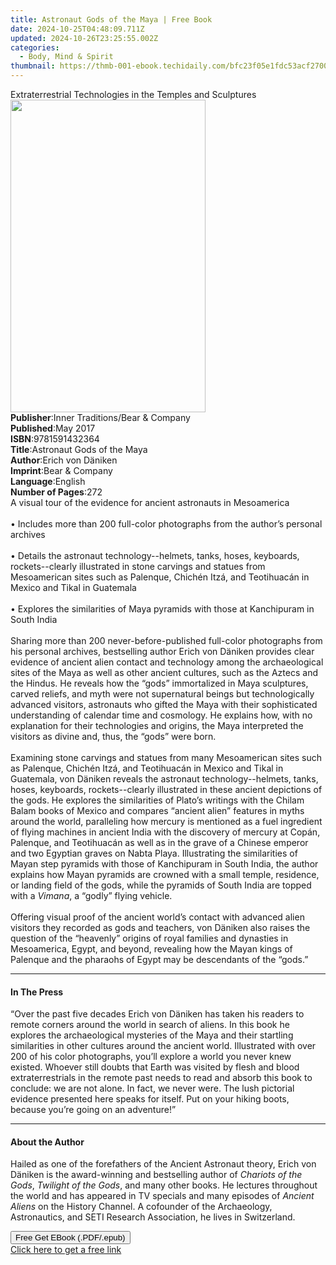 ```yaml
---
title: Astronaut Gods of the Maya | Free Book
date: 2024-10-25T04:48:09.711Z
updated: 2024-10-26T23:25:55.002Z
categories:
  - Body, Mind & Spirit
thumbnail: https://thmb-001-ebook.techidaily.com/bfc23f05e1fdc53acf2700b7c7caafe16ebaf92f4a492594e9278dd28c621b49.jpg
---
```

<main id="book-container">
  <div class="flex flex-col">
    <div class="book-brief flex-1 py-6 px-4 sm:p-6 md:py-10 md:px-8">
      <!-- brief-->
      <div class="book-brief-main">
        Extraterrestrial Technologies in the Temples and Sculptures
      </div>
    </div>
    <div
      class="book-meta-info flex-1 grid gap-4 col-start-1 col-end-3 row-start-1 sm:mb-6 sm:grid-cols-4 lg:gap-6 lg:col-start-2 lg:row-end-6 lg:row-span-6 lg:mb-0"
    >
      <div
        class="book-meta-info-left place-content-center mt-4 p-4 text-sm leading-6 col-start-2 col-span-2 dark:text-slate-400"
      >
        <img
          class="w-full h-500 object-cover rounded-lg sm:h-255 sm:col-span-2 lg:col-span-full"
          src="https://img-001-ebook.techidaily.com/b1d81a80178214c1517f245738cfdde3aca0415398b52702051f0e656f3f5850.jpg"
          alt=""
          width="312"
          height="500"
        />
      </div>
      <div
        class="book-meta-info-right mt-2 col-start-1 row-start-2 col-span-3 self-center"
      >
        <!-- meta data  -->
        <div class="flex flex-col px-4 md:px-8">
          <div class="flex-1">
            <strong>Publisher</strong>:<span class="px-2"
              >Inner Traditions/Bear &amp; Company</span
            >
          </div>
          <div class="flex-1">
            <strong>Published</strong>:<span class="px-2">May 2017</span>
          </div>
          <div class="flex-1">
            <strong>ISBN</strong>:<span class="px-2">9781591432364</span>
          </div>
          <div class="flex-1">
            <strong>Title</strong>:<span class="px-2"
              >Astronaut Gods of the Maya</span
            >
          </div>
          <div class="flex-1">
            <strong>Author</strong>:<span class="px-2">Erich von Däniken</span>
          </div>
          <div class="flex-1">
            <strong>Imprint</strong>:<span class="px-2"
              >Bear &amp; Company</span
            >
          </div>
          <div class="flex-1">
            <strong>Language</strong>:<span class="px-2">English</span>
          </div>
          <div class="flex-1">
            <strong>Number of Pages</strong>:<span class="px-2">272</span>
          </div>
        </div>
      </div>
    </div>
    <div class="book-description flex-1 py-6 px-4 sm:p-6 md:py-10 md:px-8">
      <div class="book-description-main">
        <div accordion-content="" id="description">
          A visual tour of the evidence for ancient astronauts in Mesoamerica<br /><br />•
          Includes more than 200 full-color photographs from the author’s
          personal archives<br /><br />• Details the astronaut
          technology--helmets, tanks, hoses, keyboards, rockets--clearly
          illustrated in stone carvings and statues from Mesoamerican sites such
          as Palenque, Chichén Itzá, and Teotihuacán in Mexico and Tikal in
          Guatemala <br /><br />• Explores the similarities of Maya pyramids
          with those at Kanchipuram in South India<br /><br />Sharing more than
          200 never-before-published full-color photographs from his personal
          archives, bestselling author Erich von Däniken provides clear evidence
          of ancient alien contact and technology among the archaeological sites
          of the Maya as well as other ancient cultures, such as the Aztecs and
          the Hindus. He reveals how the “gods” immortalized in Maya sculptures,
          carved reliefs, and myth were not supernatural beings but
          technologically advanced visitors, astronauts who gifted the Maya with
          their sophisticated understanding of calendar time and cosmology. He
          explains how, with no explanation for their technologies and origins,
          the Maya interpreted the visitors as divine and, thus, the “gods” were
          born.<br /><br />Examining stone carvings and statues from many
          Mesoamerican sites such as Palenque, Chichén Itzá, and Teotihuacán in
          Mexico and Tikal in Guatemala, von Däniken reveals the astronaut
          technology--helmets, tanks, hoses, keyboards, rockets--clearly
          illustrated in these ancient depictions of the gods. He explores the
          similarities of Plato’s writings with the Chilam Balam books of Mexico
          and compares “ancient alien” features in myths around the world,
          paralleling how mercury is mentioned as a fuel ingredient of flying
          machines in ancient India with the discovery of mercury at Copán,
          Palenque, and Teotihuacán as well as in the grave of a Chinese emperor
          and two Egyptian graves on Nabta Playa. Illustrating the similarities
          of Mayan step pyramids with those of Kanchipuram in South India, the
          author explains how Mayan pyramids are crowned with a small temple,
          residence, or landing field of the gods, while the pyramids of South
          India are topped with a <i>Vimana</i>, a “godly” flying vehicle.<br /><br />Offering
          visual proof of the ancient world’s contact with advanced alien
          visitors they recorded as gods and teachers, von Däniken also raises
          the question of the “heavenly” origins of royal families and dynasties
          in Mesoamerica, Egypt, and beyond, revealing how the Mayan kings of
          Palenque and the pharaohs of Egypt may be descendants of the “gods.”
        </div>
        <div class="accordion-fader"></div>
      </div>
    </div>
    <div class="book-excerpts flex-1 py-6 px-4 sm:p-6 md:py-10 md:px-8">
      <!-- excerpts-->
      <div class="book-excerpts-main">
        <hr />
        <h4 class="placeholder placeholder-heading">
          <span>In The Press</span>
        </h4>
        <p>
          “Over the past five decades Erich von Däniken has taken his readers to
          remote corners around the world in search of aliens. In this book he
          explores the archaeological mysteries of the Maya and their startling
          similarities in other cultures around the ancient world. Illustrated
          with over 200 of his color photographs, you’ll explore a world you
          never knew existed. Whoever still doubts that Earth was visited by
          flesh and blood extraterrestrials in the remote past needs to read and
          absorb this book to conclude: we are not alone. In fact, we never
          were. The lush pictorial evidence presented here speaks for itself.
          Put on your hiking boots, because you’re going on an adventure!”
        </p>
      </div>
    </div>
    <div class="book-about-author flex-1 py-6 px-4 sm:p-6 md:py-10 md:px-8">
      <!-- about author-->
      <div class="book-main-author-main">
        <hr />
        <h4 class="placeholder placeholder-heading">
          <span>About the Author</span>
        </h4>
        <p>
          Hailed as one of the forefathers of the Ancient Astronaut theory,
          Erich von Däniken is the award-winning and bestselling author of
          <i>Chariots of the Gods</i>, <i>Twilight of the Gods</i>, and many
          other books. He lectures throughout the world and has appeared in TV
          specials and many episodes of <i>Ancient Aliens</i> on the History
          Channel. A cofounder of the Archaeology, Astronautics, and SETI
          Research Association, he lives in Switzerland.
        </p>
      </div>
    </div>
    <div class="book-free-get flex-1 py-6 px-4 sm:p-6 md:py-10 md:px-8">
      <button
        id="btn-free-get"
        class="bg-blue-500 hover:bg-blue-700 text-white font-bold py-2 px-4 rounded"
      >
        Free Get EBook (.PDF/.epub)
      </button>
      <div id="countdown-display" class="px-2 text-lg mt-2"></div>
      <a
        id="free-link"
        class="hidden bg-blue-500 hover:bg-blue-700 text-white font-bold py-2 px-4 rounded"
        href="https://www.ebooks.com/en-us/book/95782506/astronaut-gods-of-the-maya/erich-von-d-niken/"
        target="_blank"
        >Click here to get a free link</a
      >
    </div>
    <script>
      let countdownTime = 0;
      let countdownInterval = null;
      document
        .getElementById('btn-free-get')
        .addEventListener('click', startCountdown);
      function startCountdown() {
        countdownTime = new Date().getTime() + 60000 * 3;
        countdownInterval = setInterval(updateCountdown, 1000);
        document.getElementById('btn-free-get').disabled = true;
        document
          .getElementById('btn-free-get')
          .classList.add('bg-gray-500', 'cursor-not-allowed');
      }
      function updateCountdown() {
        let currentTime = new Date().getTime();
        let timeLeft = countdownTime - currentTime;
        let secondsLeft = Math.floor(timeLeft / 1000);
        document.getElementById('countdown-display').innerHTML =
          `Remaining time: ${secondsLeft} seconds.`;
        if (secondsLeft <= 0) {
          clearInterval(countdownInterval);
          document.getElementById('btn-free-get').classList.add('hidden');
          document.getElementById('free-link').classList.remove('hidden');
          document.getElementById('countdown-display').innerHTML = '';
        }
      }
    </script>
  </div>
</main>

<ins class="adsbygoogle"
      style="display:block"
      data-ad-client="ca-pub-7571918770474297"
      data-ad-slot="8358498916"
      data-ad-format="auto"
      data-full-width-responsive="true"></ins>
    
